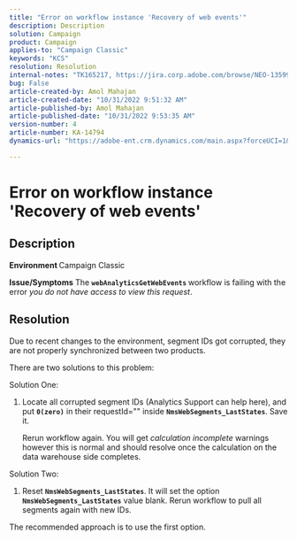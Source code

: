 ```yaml
---
title: "Error on workflow instance 'Recovery of web events'"
description: Description
solution: Campaign
product: Campaign
applies-to: "Campaign Classic"
keywords: "KCS"
resolution: Resolution
internal-notes: "TK165217, https://jira.corp.adobe.com/browse/NEO-13599"
bug: False
article-created-by: Amol Mahajan
article-created-date: "10/31/2022 9:51:32 AM"
article-published-by: Amol Mahajan
article-published-date: "10/31/2022 9:53:35 AM"
version-number: 4
article-number: KA-14794
dynamics-url: "https://adobe-ent.crm.dynamics.com/main.aspx?forceUCI=1&pagetype=entityrecord&etn=knowledgearticle&id=87914594-0159-ed11-9561-6045bd006079"

---
```

# Error on workflow instance 'Recovery of web events'

## Description

<b>Environment </b>
Campaign Classic


<b>Issue/Symptoms</b>
The <b>`webAnalyticsGetWebEvents` </b>workflow is failing with the error *you do not have access to view this request*.


## Resolution


Due to recent changes to the environment, segment IDs got corrupted, they are not properly synchronized between two products.

There are two solutions to this problem:

Solution One:

1. Locate all corrupted segment IDs (Analytics Support can help here), and put <b>`0(zero)`</b> in their requestId="" inside <b>`NmsWebSegments_LastStates`</b>. Save it.

    Rerun workflow again. You will get *calculation incomplete* warnings however this is normal and should resolve once the calculation on the data warehouse side completes.


Solution Two:

1. Reset <b>`NmsWebSegments_LastStates`</b>. It will set the option <b>`NmsWebSegments_LastStates`</b> value blank. Rerun workflow to pull all segments again with new IDs.




The recommended approach is to use the first option.
